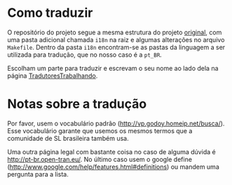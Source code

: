 # Como traduzir #

O repositório do projeto segue a mesma estrutura do projeto [original](http://slackbasics.org), com uma pasta adicional chamada `i18n` na raiz e algumas alterações no arquivo `Makefile`. Dentro da pasta `i18n` encontram-se as pastas da linguagem a ser utilizada para tradução, que no nosso caso é a `pt_BR`.

Escolham um parte para traduzir e escrevam o seu nome ao lado dela na página [TradutoresTrabalhando](TradutoresTrabalhando.md).

# Notas sobre a tradução #

Por favor, usem o vocabulário padrão (http://vp.godoy.homeip.net/busca/). Esse vocabulário garante que usemos os mesmos termos que a comunidade de SL brasileira também usa.

Uma outra página legal com bastante coisa no caso de alguma dúvida é http://pt-br.open-tran.eu/. No último caso usem o google define (http://www.google.com/help/features.html#definitions) ou mandem uma pergunta para a lista.